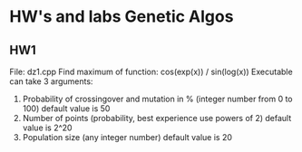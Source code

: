 # HW's and labs Genetic Algos
## HW1
 File: dz1.cpp
 Find maximum of function: cos(exp(x)) / sin(log(x))
 Executable can take 3 arguments:
1. Probability of crossingover and mutation in % (integer number from 0 to 100) default value is 50 
1. Number of points (probability, best experience use powers of 2) default value is 2^20 
1. Population size (any integer number) default value is 20
 
